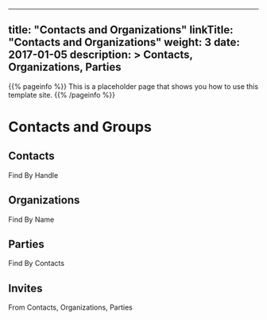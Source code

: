 
---
title: "Contacts and Organizations"
linkTitle: "Contacts and Organizations"
weight: 3
date: 2017-01-05
description: >
  Contacts, Organizations, Parties
---

{{% pageinfo %}}
This is a placeholder page that shows you how to use this template site.
{{% /pageinfo %}}

# Contacts and Groups

## Contacts
Find By Handle

## Organizations
Find By Name

## Parties
Find By Contacts

## Invites
From Contacts, Organizations, Parties
